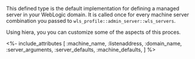 This defined type is the default implementation for defining a managed server in your WebLogic domain. It is called once for every machine server combination you passed to `wls_profile::admin_server::wls_servers`.

Using hiera, you you can customize some of the aspects of this proces.


<%- include_attributes [
  :machine_name,
  :listenaddress,
  :domain_name,
  :server_arguments,
  :server_defaults,
  :machine_defaults,
] %>
